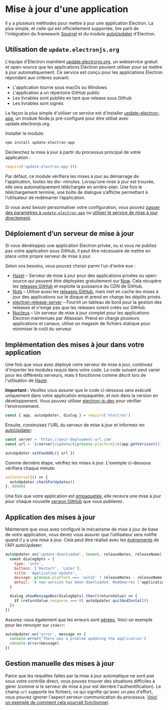 # Mise à jour d'une application

Il y a plusieurs méthodes pour mettre à jour une application Electron. La plus simple, et celle qui est officiellement supportée, tire parti de l'intégration du framework [Squirrel](https://github.com/Squirrel) et du module [autoUpdater](../api/auto-updater.md) d'Electron.

## Utilisation de `update.electronjs.org`

L'équipe d'Electron maintient [update.electronjs.org](https://github.com/electron/update.electronjs.org), un webservice gratuit et open-source que les applications Electron peuvent utiliser pour se mettre à jour automatiquement. Ce service est conçu pour les applications Electron répondant aux critères suivant:

- L'application tourne sous macOs ou Windows
- L'application a un répertoire GitHub public
- Les livrables sont publiés en tant que release sous Github
- Les livrables sont signés

La façon la plus simple d'utiliser ce service est d'installer [update-electron-app](https://github.com/electron/update-electron-app), un module Node.js pré-configuré pour être utilisé avec update.electronjs.org.

Installer le module:

```sh
npm install update-electron-app
```

Déclenchez la mise à jour à partir du processus principal de votre application :

```js
require('update-electron-app')()
```

Par défaut, ce module vérifiera les mises à jour au démarrage de l'application, toutes les dix- minutes. Lorsqu’une mise à jour est trouvée, elle sera automatiquement téléchargée en arrière-plan. Une fois le téléchargement terminé, une boîte de dialogue s’affiche permettant à l’utilisateur de redémarrer l’application.

Si vous avez besoin personnaliser votre configuration, vous pouvez [passer des paramètres à `update-electron-app`](https://github.com/electron/update-electron-app) ou [utiliser le service de mise à jour directement](https://github.com/electron/update.electronjs.org).

## Déploiement d’un serveur de mise à jour

Si vous développez une application Electron privée, ou si vous ne publiez pas votre application sous GitHub, il peut être nécessaire de mettre en place votre propre serveur de mise à jour.

Selon vos besoins, vous pouvez choisir parmi l'un d'entre eux :

- [Hazel](https://github.com/zeit/hazel) – Serveur de mise à jour pour des applications privées ou open-source qui peuvent être déployées gratuitement sur [Now](https://zeit.co/now). Cela récupère les [releases GitHub](https://help.github.com/articles/creating-releases/) et exploite la puissance du CDN de GitHub.
- [Nuts](https://github.com/GitbookIO/nuts) – Utilise aussi les [releases GitHub](https://help.github.com/articles/creating-releases/), mais met en cache les mises à jour des applications sur le disque et prend en charge les dépôts privés.
- [electron-release-server](https://github.com/ArekSredzki/electron-release-server) – Fournit un tableau de bord pour la gestion des releases et n'exige pas que les releases soient créés sur GitHub.
- [Nucleus](https://github.com/atlassian/nucleus) – Un serveur de mise à jour complet pour les applications Electron maintenues par Atlassian. Prend en charge plusieurs applications et canaux; utilise un magasin de fichiers statique pour minimiser le coût du serveur.

## Implémentation des mises à jour dans votre application

Une fois que vous avez déployé votre serveur de mise à jour, continuez d'importer les modules requis dans votre code. Le code suivant peut varier pour les différents serveurs, mais il fonctionne comme décrit lors de l'utilisation de [Hazel](https://github.com/zeit/hazel).

**Important :** Veuillez vous assurer que le code ci-dessous sera exécuté uniquement dans votre application empaquetée, et non dans la version en développement. Vous pouvez utiliser [electron-is-dev](https://github.com/sindresorhus/electron-is-dev) pour vérifier l'environnement.

```javascript
const { app, autoUpdater, dialog } = require('electron')
```

Ensuite, construisez l'URL du serveur de mise à jour et informez-en [autoUpdater](../api/auto-updater.md):

```javascript
const server = 'https://your-deployment-url.com'
const url = `${server}/update/${process.platform}/${app.getVersion()}`

autoUpdater.setFeedURL({ url })
```

Comme dernière étape, vérifiez les mises à jour. L'exemple ci-dessous vérifiera chaque minute:

```javascript
setInterval(() => {
  autoUpdater.checkForUpdates()
}, 60000)
```

Une fois que votre application est [empaquetée](../tutorial/application-distribution.md), elle recevra une mise à jour pour chaque nouvelle [version GitHub](https://help.github.com/articles/creating-releases/) que vous publierez.

## Application des mises à jour

Maintenant que vous avez configuré le mécanisme de mise à jour de base de votre application, vous devez vous assurer que l’utilisateur sera notifié quand il y a une mise à jour. Cela peut être réalisé avec les [événements](../api/auto-updater.md#events) de l'API autoUpdater:

```javascript
autoUpdater.on('update-downloaded', (event, releaseNotes, releaseName) => {
  const dialogOpts = {
    type: 'info',
    buttons: ['Restart', 'Later'],
    title: 'Application Update',
    message: process.platform === 'win32' ? releaseNotes : releaseName,
    detail: 'A new version has been downloaded. Redémarrez l'application pour appliquer les mises à jour.'
  }

  dialog.showMessageBox(dialogOpts).then((returnValue) => {
    if (returnValue.response === 0) autoUpdater.quitAndInstall()
  })
})
```

Assurez-vous également que les erreurs sont [gérées](../api/auto-updater.md#event-error). Voici un exemple pour les renvoyer sur `stderr`:

```javascript
autoUpdater.on('error', message => {
  console.error('There was a problem updating the application')
  console.error(message)
})
```

## Gestion manuelle des mises à jour

Parce que les requêtes faites par la mise à jour automatique ne sont pas sous votre contrôle direct, vous pouvez trouver des situations difficiles à gérer (comme si le serveur de mise à jour est derrière l'authentification). Le champ `url` supporte les fichiers, ce qui signifie qu'avec un peu d'effort, vous pouvez ignorer l'aspect serveur-communication du processus. [Voici un exemple de comment cela pourrait fonctionner](https://github.com/electron/electron/issues/5020#issuecomment-477636990).
